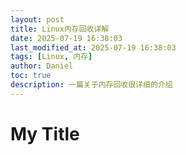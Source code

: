 ```yaml
---
layout: post
title: Linux内存回收详解
date: 2025-07-19 16:38:03 
last_modified_at: 2025-07-19 16:38:03 
tags: [Linux, 内存]
author: Daniel
toc: true
description: 一篇关于内存回收很详细的介绍
---
```

# My Title

